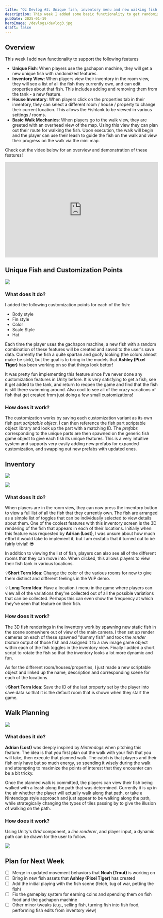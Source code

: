```yaml
---
title: "Oz Devlog #3: Unique fish, inventory menu and new walking fish mechanics!"
description: This week I added some basic functionality to get randomized unique fish, view all fish and owned properties, and initial code for the new walking mechanic
pubDate: 2025-01-19
heroImage: /devlogs/devlog3.jpg
draft: false
---
```

## Overview

This week I add new functionality to support the following features
- **Unique Fish**: When players use the gachapon machine, they will get a new unique fish with randomized features.
- **Inventory View**: When players view their inventory in the room view, they will see a list of all the fish they currently own, and can edit properties about that fish. This includes adding and removing them from the tank - a new feature.
- **House Inventory**: When players click on the properties tab in their inventory, they can select a different room / house / property to change their current location. This allows the Fishtank to be viewed in various settings / rooms.
- **Basic Walk Mechanics**: When players go to the walk view, they are greeted with an overhead view of the map. Using this view they can plan out their route for walking the fish. Upon execution, the walk will begin and the player can use their leash to guide the fish on the walk and view their progress on the walk via the mini map.

Check out the video below for an overview and demonstration of these features!

<iframe width="100%" height="315" src="https://www.youtube.com/embed/JN2AlLXcSCo?si=ytbHcP1HlMBcKFum" title="YouTube video player" frameborder="0" allow="accelerometer; autoplay; clipboard-write; encrypted-media; gyroscope; picture-in-picture; web-share" referrerpolicy="strict-origin-when-cross-origin" allowfullscreen></iframe>

## Unique Fish and Customization Points

![](/gifs/custom-fish.gif)

### What does it do?
I added the following customization points for each of the fish:
- Body style
- Fin style
- Color
- Scale Style
- Hat

Each time the player uses the gachapon machine, a new fish with a random combination of these features will be created and saved to the user's save data. Currently the fish a quite spartan and goofy looking (the colors almost make be sick), but the goal is to bring in the models that **Ashley (Pixel Tiger)** has been working on so that things look better!

It was pretty fun implementing this feature since I've never done any customization features in Unity before. It is very satisfying to get a fish, see it get added to the tank, and return to reopen the game and find that the fish is still there swimming around. Also cool to see all of the crazy variations of fish that get created from just doing a few small customizations!


### How does it work?

The customization works by saving each customization variant as its own fish part *scriptable object*. I can then reference the fish part scriptable object library and look up the part with a matching ID. The *prefabs* corresponding to the unique parts are then spawned on the generic fish game object to give each fish its unique features. This is a very intuitive system and supports very easily adding new prefabs for expanded customization, and swapping out new prefabs with updated ones.

## Inventory

![](/gifs/fish-inventory.gif)

![](/gifs/property-inventory.gif)

### What does it do?

When players are in the room view, they can now press the inventory button to view a full list of all the fish that they currently own. The fish are arranged as a simple list of toggles that can be individually selected to view details about them. One of the coolest features with this inventory screen is the 3D rendering of the fish that appears in each of their locations. Initially when this feature was requested by **Adrian (Lost)**, I was unsure about how much effort it would take to implement it, but I am ecstatic that it turned out to be fairly trivial! 😎

In addition to viewing the list of fish, players can also see all of the different rooms that they can move into. When clicked, this allows players to view their fish tank in various locations.

💡**Short Term Idea**: Change the color of the various rooms for now to give them distinct and different feelings in the WIP demo.

💡 **Long Term Idea**: Have a location / menu in the game where players can view all of the variations they've collected out of all the possible variations that can be collected. Perhaps this can even show the frequency at which they've seen that feature on their fish.

### How does it work?

The 3D fish renderings in the inventory work by spawning new static fish in the scene somewhere out of view of the main camera. I then set up render cameras on each of these spawned "dummy fish" and took the *render texture* output of those fish and assigned it to a raw image game object within each of the fish toggles in the inventory view. Finally I added a short script to rotate the fish so that the inventory looks a lot more dynamic and fun.

As for the different room/houses/properties, I just made a new scriptable object and linked up the name, description and corresponding scene for each of the locations. 

💡**Short Term Idea**: Save the ID of the last property set by the player into save data so that it is the default room that is shown when they start the game.

## Walk Planning

![](/gifs/draw-route.gif)

### What does it do?

**Adrian (Lost)** was deeply inspired by *Nintendogs* when pitching this feature. The idea is that you first plan out the walk with your fish that you will take, then execute that planned walk. The catch is that players and their fish only have but so much energy, so spending it wisely during the walk and attempting to maximize the points of interest that they encounter can be a bit tricky.

Once the planned walk is committed, the players can view their fish being walked with a leash along the path that was determined. Currently it is up in the air whether the player will actually walk along that path, or take a Nintendogs style approach and just appear to be walking along the path, while strategically changing the types of tiles passing by to give the illusion of walking on the path.

### How does it work?

Using Unity's *Grid* component, a *line renderer*, and player input, a dynamic path can be drawn for the user to follow.

![](/gifs/fish-walk-2.gif)

## Plan for Next Week
- [ ] Merge in updated movement behaviors that **Noah (Trout)** is working on
- [ ] Bring in new fish assets that **Ashley (Pixel Tiger)** has created 
- [ ] Add the initial playing with the fish scene (fetch, tug of war, petting the fish)
- [ ] Fix the gameplay system for earning coins and spending them on fish food and the gachapon machine
- [ ] Other minor tweaks (e.g., selling fish, turning fish into fish food, performing fish edits from inventory view)